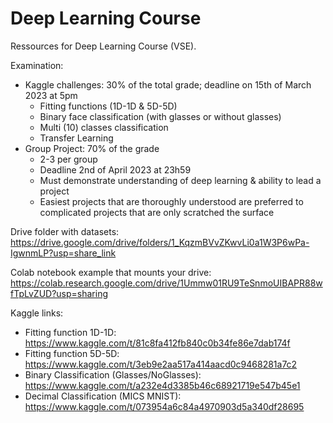 # Deep Learning Course
Ressources for Deep Learning Course (VSE).

Examination:
- Kaggle challenges: 30% of the total grade; deadline on 15th of March 2023 at 5pm
  * Fitting functions (1D-1D & 5D-5D)
  * Binary face classification (with glasses or without glasses)
  * Multi (10) classes classification
  * Transfer Learning
- Group Project: 70% of the grade
  * 2-3 per group
  * Deadline 2nd of April 2023 at 23h59
  * Must demonstrate understanding of deep learning & ability to lead a project
  * Easiest projects that are thoroughly understood are preferred to complicated projects that are only scratched the surface

Drive folder with datasets:
https://drive.google.com/drive/folders/1_KqzmBVvZKwvLi0a1W3P6wPa-IgwnmLP?usp=share_link

Colab notebook example that mounts your drive:
https://colab.research.google.com/drive/1Ummw01RU9TeSnmoUIBAPR88wfTpLvZUD?usp=sharing

Kaggle links:
- Fitting function 1D-1D: https://www.kaggle.com/t/81c8fa412fb840c0b34fe86e7dab174f
- Fitting function 5D-5D: https://www.kaggle.com/t/3eb9e2aa517a414aacd0c9468281a7c2
- Binary Classification (Glasses/NoGlasses): https://www.kaggle.com/t/a232e4d3385b46c68921719e547b45e1
- Decimal Classification (MICS MNIST): https://www.kaggle.com/t/073954a6c84a4970903d5a340df28695
